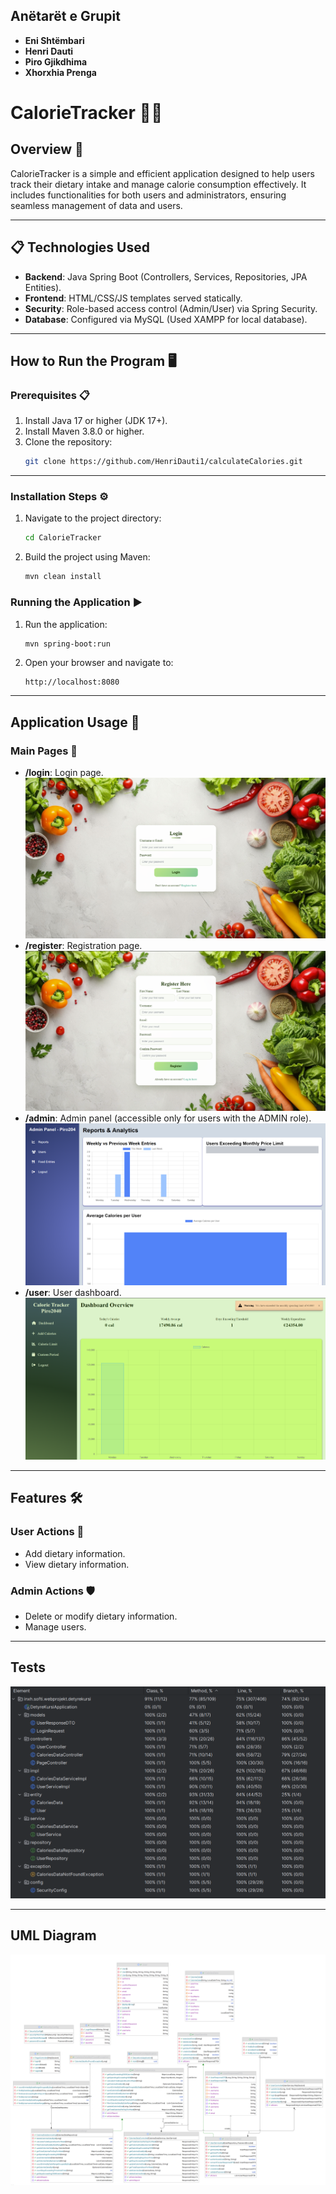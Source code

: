 ## Anëtarët e Grupit
- **Eni Shtëmbari**
- **Henri Dauti**
- **Piro Gjikdhima**
- **Xhorxhia Prenga**

# CalorieTracker 🥗🔥

## Overview 🌟
CalorieTracker is a simple and efficient application designed to help users track their dietary intake and manage calorie consumption effectively. It includes functionalities for both users and administrators, ensuring seamless management of data and users.

---
## 📋 Technologies Used

- **Backend**: Java Spring Boot (Controllers, Services, Repositories, JPA Entities).
- **Frontend**: HTML/CSS/JS templates served statically.
- **Security**: Role-based access control (Admin/User) via Spring Security.
- **Database**: Configured via MySQL (Used XAMPP for local database).

---

## How to Run the Program 🖥️

### Prerequisites 📋
1. Install Java 17 or higher (JDK 17+).
2. Install Maven 3.8.0 or higher.
3. Clone the repository:
   ```bash
   git clone https://github.com/HenriDauti1/calculateCalories.git
   ```
---


### Installation Steps ⚙️
1. Navigate to the project directory:
   ```bash
   cd CalorieTracker
   ```
2. Build the project using Maven:
   ```bash
   mvn clean install
   ```

### Running the Application ▶️
1. Run the application:
   ```bash
   mvn spring-boot:run
   ```
2. Open your browser and navigate to:
   ```
   http://localhost:8080
   ```

---

## Application Usage 🚀

### Main Pages 📄

- **/login**: Login page.
  ![Login](images/projectPhotos/login.png)
- **/register**: Registration page.
  ![Login](images/projectPhotos/register.png)
- **/admin**: Admin panel (accessible only for users with the ADMIN role).
  ![Login](images/projectPhotos/admin-reports.png)
- **/user**: User dashboard.
  ![Login](images/projectPhotos/user-page.png)

---

## Features 🛠️

### User Actions 👤
- Add dietary information.
- View dietary information.

### Admin Actions 🛡️
- Delete or modify dietary information.
- Manage users.

---

## Tests
![Tests](images/tests.png)

---
## UML Diagram
![UML](images/uml.png)
